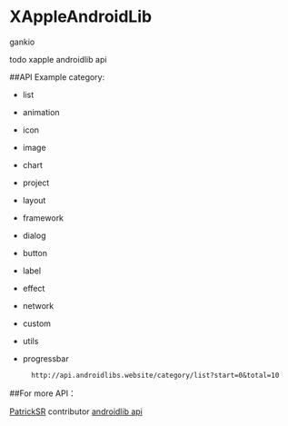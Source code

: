 # XAppleAndroidLib

gankio 

todo xapple androidlib api

##API Example
category:

- list
- animation
- icon
- image
- chart
- project
- layout
- framework
- dialog
- button
- label
- effect
- network
- custom
- utils
- progressbar

		http://api.androidlibs.website/category/list?start=0&total=10
	


##For more API：

[PatrickSR](https://github.com/PatrickSR) contributor   [androidlib api](https://github.com/PatrickSR/AndroidLibs-Api)


